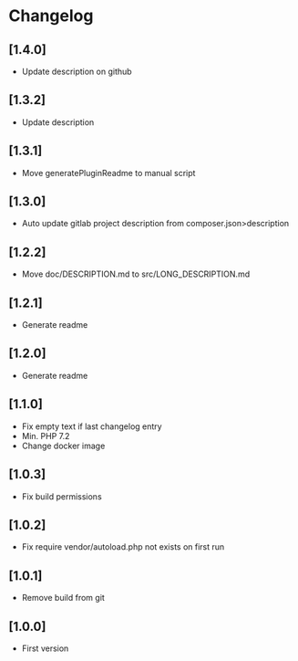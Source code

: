 # Changelog

## [1.4.0]
- Update description on github

## [1.3.2]
- Update description

## [1.3.1]
- Move generatePluginReadme to manual script

## [1.3.0]
- Auto update gitlab project description from composer.json>description

## [1.2.2]
- Move doc/DESCRIPTION.md to src/LONG_DESCRIPTION.md

## [1.2.1]
- Generate readme

## [1.2.0]
- Generate readme

## [1.1.0]
- Fix empty text if last changelog entry
- Min. PHP 7.2
- Change docker image

## [1.0.3]
- Fix build permissions

## [1.0.2]
- Fix require vendor/autoload.php not exists on first run

## [1.0.1]
- Remove build from git

## [1.0.0]
- First version
